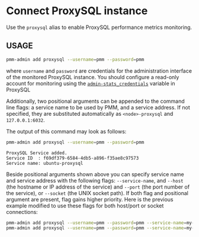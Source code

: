 # Connect ProxySQL instance

Use the `proxysql` alias to enable ProxySQL performance metrics monitoring.

## USAGE

```sh
pmm-admin add proxysql --username=pmm --password=pmm
```

where `username` and `password` are credentials for the administration interface of the monitored ProxySQL instance. 
You should configure a read-only account for monitoring using the [`admin-stats_credentials`](https://proxysql.com/documentation/global-variables/admin-variables/#admin-stats_credentials) variable in ProxySQL

Additionally, two positional arguments can be appended to the command line flags: a service name to be used by PMM, and a service address. If not specified, they are substituted automatically as `<node>-proxysql` and `127.0.0.1:6032`.

The output of this command may look as follows:

```sh
pmm-admin add proxysql --username=pmm --password=pmm
```

```text
ProxySQL Service added.
Service ID  : f69df379-6584-4db5-a896-f35ae8c97573
Service name: ubuntu-proxysql
```

Beside positional arguments shown above you can specify service name and
service address with the following flags: `--service-name`, and `--host` (the
hostname or IP address of the service) and `--port` (the port number of the
service), or `--socket` (the UNIX socket path). If both flag and positional argument are present, flag gains higher
priority. Here is the previous example modified to use these flags for both host/port or socket connections:

```sh
pmm-admin add proxysql --username=pmm --password=pmm --service-name=my-new-proxysql --host=127.0.0.1 --port=6032
pmm-admin add proxysql --username=pmm --password=pmm --service-name=my-new-proxysql --socket=/tmp/proxysql_admin.sock
```
